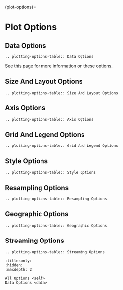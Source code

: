 (plot-options)=

# Plot Options

## Data Options

```{eval-rst}
.. plotting-options-table:: Data Options
```

See [this page](./data) for more information on these options.

## Size And Layout Options

```{eval-rst}
.. plotting-options-table:: Size And Layout Options
```

## Axis Options

```{eval-rst}
.. plotting-options-table:: Axis Options
```

## Grid And Legend Options

```{eval-rst}
.. plotting-options-table:: Grid And Legend Options
```

## Style Options

```{eval-rst}
.. plotting-options-table:: Style Options
```

## Resampling Options

```{eval-rst}
.. plotting-options-table:: Resampling Options
```

## Geographic Options

```{eval-rst}
.. plotting-options-table:: Geographic Options
```

## Streaming Options

```{eval-rst}
.. plotting-options-table:: Streaming Options
```

```{toctree}
:titlesonly:
:hidden:
:maxdepth: 2

All Options <self>
Data Options <data>
```
